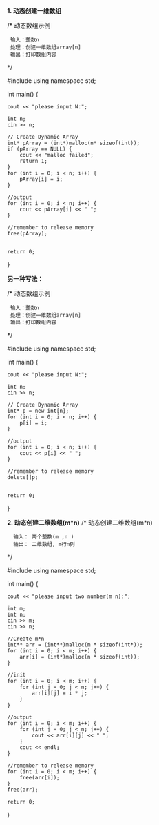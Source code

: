 **1. 动态创建一维数组**

/*
     动态数组示例

     输入：整数n
     处理：创建一维数组array[n]
     输出：打印数组内容
*/

#include <iostream>
using namespace std;

int main()
{
    
    cout << "please input N:";

    int n;
    cin >> n;

    // Create Dynamic Array
    int* pArray = (int*)malloc(n* sizeof(int));
    if (pArray == NULL) {
        cout << "malloc failed";
        return 1;
    }
    for (int i = 0; i < n; i++) {
        pArray[i] = i;
    }

    //output
    for (int i = 0; i < n; i++) {
        cout << pArray[i] << " ";
    }

    //remember to release memory
    free(pArray);


    return 0;
}




**另一种写法：**

/*
     动态数组示例

     输入：整数n
     处理：创建一维数组array[n]
     输出：打印数组内容
*/

#include <iostream>
using namespace std;

int main()
{
   
    cout << "please input N:";

    int n;
    cin >> n;

    // Create Dynamic Array
    int* p = new int[n];
    for (int i = 0; i < n; i++) {
        p[i] = i;
    }

    //output
    for (int i = 0; i < n; i++) {
        cout << p[i] << " ";
    }

    //remember to release memory
    delete[]p;


    return 0;
}







**2. 动态创建二维数组(m*n)**
/*
      动态创建二维数组(m*n)

      输入： 两个整数(m ,n )
      输出： 二维数组, m行n列

 */

#include <iostream>
using namespace std;

int main()
{
   
    cout << "please input two number(m n):";

    int m;
    int n;
    cin >> m;
    cin >> n;

    //Create m*n
    int** arr = (int**)malloc(m * sizeof(int*));
    for (int i = 0; i < m; i++) {
        arr[i] = (int*)malloc(n * sizeof(int));
    }

    //init
    for (int i = 0; i < m; i++) {
        for (int j = 0; j < n; j++) {
            arr[i][j] = i * j;
        }
    }

    //output
    for (int i = 0; i < m; i++) {
        for (int j = 0; j < n; j++) {
            cout << arr[i][j] << " ";
        }
        cout << endl;
    }

    //remember to release memory
    for (int i = 0; i < m; i++) {
        free(arr[i]);
    }
    free(arr);

    return 0;
}
